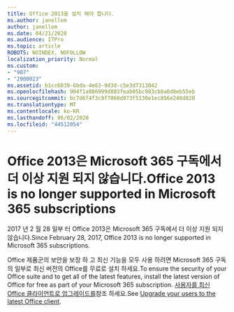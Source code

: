 ```yaml
---
title: Office 2013을 설치 해야 합니다.
ms.author: janellem
author: janellem
ms.date: 04/21/2020
ms.audience: ITPro
ms.topic: article
ROBOTS: NOINDEX, NOFOLLOW
localization_priority: Normal
ms.custom:
- "907"
- "2000023"
ms.assetid: b1cc6839-6bda-4e63-9d3d-c5e3d7313042
ms.openlocfilehash: 904f1a086999d883feab05bc983cb8a6d8eb55eb
ms.sourcegitcommit: bc7d6f4f3c9f7060d073f5130e1ec856e248d020
ms.translationtype: MT
ms.contentlocale: ko-KR
ms.lasthandoff: 06/02/2020
ms.locfileid: "44512054"
---
```

# <a name="office-2013-is-no-longer-supported-in-microsoft-365-subscriptions"></a><span data-ttu-id="d60e8-102">Office 2013은 Microsoft 365 구독에서 더 이상 지원 되지 않습니다.</span><span class="sxs-lookup"><span data-stu-id="d60e8-102">Office 2013 is no longer supported in Microsoft 365 subscriptions</span></span>

<span data-ttu-id="d60e8-103">2017 년 2 월 28 일부 터 Office 2013은 Microsoft 365 구독에서 더 이상 지원 되지 않습니다.</span><span class="sxs-lookup"><span data-stu-id="d60e8-103">Since February 28, 2017, Office 2013 is no longer supported in Microsoft 365 subscriptions.</span></span>
  
<span data-ttu-id="d60e8-104">Office 제품군의 보안을 보장 하 고 최신 기능을 모두 사용 하려면 Microsoft 365 구독의 일부로 최신 버전의 Office를 무료로 설치 하세요.</span><span class="sxs-lookup"><span data-stu-id="d60e8-104">To ensure the security of your Office suite and to get all of the latest features, install the latest version of Office for free as part of your Microsoft 365 subscription.</span></span> <span data-ttu-id="d60e8-105">[사용자를 최신 Office 클라이언트로 업그레이드를](https://docs.microsoft.com/microsoft-365/admin/setup/upgrade-users-to-latest-office-client)참조 하세요.</span><span class="sxs-lookup"><span data-stu-id="d60e8-105">See [Upgrade your users to the latest Office client](https://docs.microsoft.com/microsoft-365/admin/setup/upgrade-users-to-latest-office-client).</span></span>
  